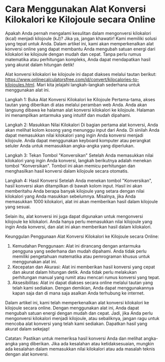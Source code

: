 Cara Menggunakan Alat Konversi Kilokalori ke Kilojoule secara Online
====================================================================

Apakah Anda pernah mengalami kesulitan dalam mengonversi kilokalori (kcal) menjadi kilojoule (kJ)? Jika ya, jangan khawatir! Kami memiliki solusi yang tepat untuk Anda. Dalam artikel ini, kami akan memperkenalkan alat konversi online yang dapat membantu Anda mengubah satuan energi dari kilokalori ke kilojoule dengan mudah dan cepat. Tanpa perlu rumus matematika atau perhitungan kompleks, Anda dapat mendapatkan hasil yang akurat dalam hitungan detik!

Alat konversi kilokalori ke kilojoule ini dapat diakses melalui tautan berikut: <https://www.onlinecalculatorsfree.com/id/convert/kilocalories-to-kilojoules.html>. Mari kita jelajahi langkah-langkah sederhana untuk menggunakan alat ini.

Langkah 1: Buka Alat Konversi Kilokalori ke Kilojoule Pertama-tama, akses tautan yang diberikan di atas melalui peramban web Anda. Anda akan langsung dibawa ke halaman alat konversi kilokalori ke kilojoule. Halaman ini menampilkan antarmuka yang intuitif dan mudah dipahami.

Langkah 2: Masukkan Nilai Kilokalori Di bagian pertama alat konversi, Anda akan melihat kolom kosong yang menunggu input dari Anda. Di sinilah Anda dapat memasukkan nilai kilokalori yang ingin Anda konversi menjadi kilojoule. Anda dapat menggunakan keyboard komputer atau perangkat seluler Anda untuk memasukkan angka-angka yang diperlukan.

Langkah 3: Tekan Tombol "Konversikan" Setelah Anda memasukkan nilai kilokalori yang ingin Anda konversi, langkah berikutnya adalah menekan tombol "Konversikan". Tombol ini akan memicu perhitungan dan menghasilkan hasil konversi dalam kilojoule secara otomatis.

Langkah 4: Hasil Konversi Setelah Anda menekan tombol "Konversikan", hasil konversi akan ditampilkan di bawah kolom input. Hasil ini akan memberitahu Anda berapa banyak kilojoule yang setara dengan nilai kilokalori yang Anda masukkan sebelumnya. Misalnya, jika Anda memasukkan 1000 kilokalori, alat ini akan memberikan hasil dalam kilojoule yang sesuai.

Selain itu, alat konversi ini juga dapat digunakan untuk mengonversi kilojoule ke kilokalori. Anda hanya perlu memasukkan nilai kilojoule yang ingin Anda konversi, dan alat ini akan memberikan hasil dalam kilokalori.

Keunggulan Penggunaan Alat Konversi Kilokalori ke Kilojoule secara Online:

1. Kemudahan Penggunaan: Alat ini dirancang dengan antarmuka pengguna yang sederhana dan mudah dipahami. Anda tidak perlu memiliki pengetahuan matematika atau pemrograman khusus untuk menggunakan alat ini.
2. Kecepatan dan Akurasi: Alat ini memberikan hasil konversi yang cepat dan akurat dalam hitungan detik. Anda tidak perlu melakukan perhitungan manual yang rumit atau mencari rumus konversi yang tepat.
3. Aksesibilitas: Alat ini dapat diakses secara online melalui tautan yang telah kami sediakan. Dengan demikian, Anda dapat menggunakannya kapan saja dan di mana saja asalkan Anda terhubung ke internet.

Dalam artikel ini, kami telah memperkenalkan alat konversi kilokalori ke kilojoule secara online. Dengan menggunakan alat ini, Anda dapat mengubah satuan energi dengan mudah dan cepat. Jadi, jika Anda perlu mengonversi kilokalori menjadi kilojoule, atau sebaliknya, jangan ragu untuk mencoba alat konversi yang telah kami sediakan. Dapatkan hasil yang akurat dalam sekejap!

Catatan: Pastikan untuk memeriksa hasil konversi Anda dan melihat angka-angka yang diberikan. Jika ada kesalahan atau ketidaksesuaian, mungkin ada kesalahan dalam memasukkan nilai kilokalori atau ada masalah teknis dengan alat konversi.